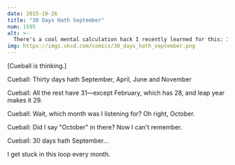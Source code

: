 ```yaml
---
date: 2015-10-26
title: "30 Days Hath September"
num: 1595
alt: >-
  There's a cool mental calculation hack I recently learned for this: If you open the calendar app on your phone or computer, the highest-numbered box along the bottom is equal to the number of days in the month!
img: https://imgs.xkcd.com/comics/30_days_hath_september.png
---
```

[Cueball is thinking.]

Cueball: Thirty days hath September, April, June and November

Cueball: All the rest have 31—except February, which has 28, and leap year makes it 29.

Cueball: Wait, which month was I listening for? Oh right, October.

Cueball: Did I say "October" in there? Now I can't remember.

Cueball: 30 days hath September...

I get stuck in this loop every month.